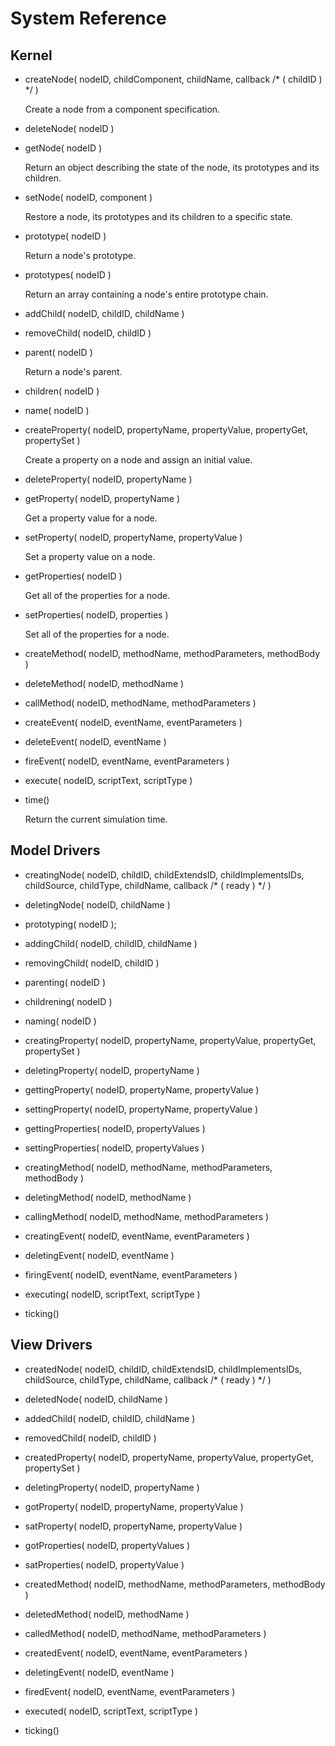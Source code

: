 System Reference
================

Kernel
------

*   createNode( nodeID, childComponent, childName, callback /* ( childID ) */  )

    Create a node from a component specification.

*   deleteNode( nodeID )

*   getNode( nodeID )

    Return an object describing the state of the node, its prototypes and its children.

*   setNode( nodeID, component )

    Restore a node, its prototypes and its children to a specific state.

*   prototype( nodeID )

    Return a node's prototype.

*   prototypes( nodeID )

    Return an array containing a node's entire prototype chain.

*   addChild( nodeID, childID, childName )

*   removeChild( nodeID, childID )

*   parent( nodeID )

    Return a node's parent.

*   children( nodeID )

*   name( nodeID )

*   createProperty( nodeID, propertyName, propertyValue, propertyGet, propertySet )

    Create a property on a node and assign an initial value.

*   deleteProperty( nodeID, propertyName )

*   getProperty( nodeID, propertyName )

    Get a property value for a node.

*   setProperty( nodeID, propertyName, propertyValue )

    Set a property value on a node.

*   getProperties( nodeID )

    Get all of the properties for a node.

*   setProperties( nodeID, properties )

    Set all of the properties for a node.

*   createMethod( nodeID, methodName, methodParameters, methodBody )

*   deleteMethod( nodeID, methodName )

*   callMethod( nodeID, methodName, methodParameters )

*   createEvent( nodeID, eventName, eventParameters )

*   deleteEvent( nodeID, eventName )

*   fireEvent( nodeID, eventName, eventParameters )

*   execute( nodeID, scriptText, scriptType )

*   time()

    Return the current simulation time.


Model Drivers
-------------

*   creatingNode( nodeID, childID, childExtendsID, childImplementsIDs, childSource, childType, childName, callback /* ( ready ) */ )

*   deletingNode( nodeID, childName )

*   prototyping( nodeID );

*   addingChild( nodeID, childID, childName )

*   removingChild( nodeID, childID )

*   parenting( nodeID )

*   childrening( nodeID )

*   naming( nodeID )

*   creatingProperty( nodeID, propertyName, propertyValue, propertyGet, propertySet )

*   deletingProperty( nodeID, propertyName )

*   gettingProperty( nodeID, propertyName, propertyValue )

*   settingProperty( nodeID, propertyName, propertyValue )

*   gettingProperties( nodeID, propertyValues )

*   settingProperties( nodeID, propertyValues )

*   creatingMethod( nodeID, methodName, methodParameters, methodBody )

*   deletingMethod( nodeID, methodName )

*   callingMethod( nodeID, methodName, methodParameters )

*   creatingEvent( nodeID, eventName, eventParameters )

*   deletingEvent( nodeID, eventName )

*   firingEvent( nodeID, eventName, eventParameters )

*   executing( nodeID, scriptText, scriptType )

*   ticking()


View Drivers
------------

*   createdNode( nodeID, childID, childExtendsID, childImplementsIDs, childSource, childType, childName, callback /* ( ready ) */ )

*   deletedNode( nodeID, childName )

*   addedChild( nodeID, childID, childName )

*   removedChild( nodeID, childID )

*   createdProperty( nodeID, propertyName, propertyValue, propertyGet, propertySet )

*   deletingProperty( nodeID, propertyName )

*   gotProperty( nodeID, propertyName, propertyValue )

*   satProperty( nodeID, propertyName, propertyValue )

*   gotProperties( nodeID, propertyValues )

*   satProperties( nodeID, propertyValue )

*   createdMethod( nodeID, methodName, methodParameters, methodBody )

*   deletedMethod( nodeID, methodName )

*   calledMethod( nodeID, methodName, methodParameters )

*   createdEvent( nodeID, eventName, eventParameters )

*   deletingEvent( nodeID, eventName )

*   firedEvent( nodeID, eventName, eventParameters )

*   executed( nodeID, scriptText, scriptType )

*   ticking()
